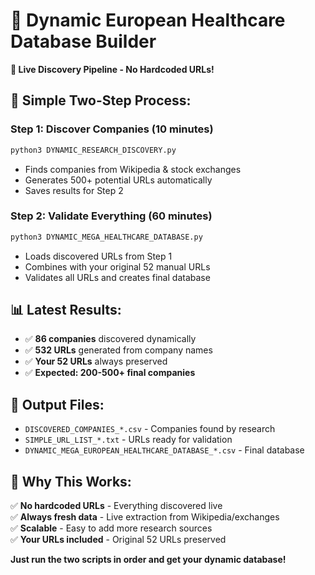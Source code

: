 # 🏥 Dynamic European Healthcare Database Builder

**🚀 Live Discovery Pipeline - No Hardcoded URLs!**

## 🎯 **Simple Two-Step Process:**

### **Step 1: Discover Companies (10 minutes)**
```bash
python3 DYNAMIC_RESEARCH_DISCOVERY.py
```
- Finds companies from Wikipedia & stock exchanges
- Generates 500+ potential URLs automatically
- Saves results for Step 2

### **Step 2: Validate Everything (60 minutes)**
```bash
python3 DYNAMIC_MEGA_HEALTHCARE_DATABASE.py
```
- Loads discovered URLs from Step 1
- Combines with your original 52 manual URLs
- Validates all URLs and creates final database

## 📊 **Latest Results:**
- ✅ **86 companies** discovered dynamically
- ✅ **532 URLs** generated from company names
- ✅ **Your 52 URLs** always preserved
- ✅ **Expected: 200-500+ final companies**

## 📁 **Output Files:**
- `DISCOVERED_COMPANIES_*.csv` - Companies found by research
- `SIMPLE_URL_LIST_*.txt` - URLs ready for validation
- `DYNAMIC_MEGA_EUROPEAN_HEALTHCARE_DATABASE_*.csv` - Final database

## 🎉 **Why This Works:**
✅ **No hardcoded URLs** - Everything discovered live  
✅ **Always fresh data** - Live extraction from Wikipedia/exchanges  
✅ **Scalable** - Easy to add more research sources  
✅ **Your URLs included** - Original 52 URLs preserved  

**Just run the two scripts in order and get your dynamic database!**